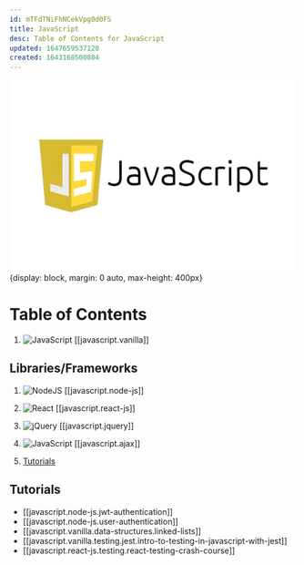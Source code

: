 ```yaml
---
id: mTFdTNiFhNCekVpg0d0FS
title: JavaScript
desc: Table of Contents for JavaScript
updated: 1647659537120
created: 1643168500804
---
```


![javascript](/assets/images/javaScript.jpeg){display: block, margin: 0 auto, max-height: 400px}

# Table of Contents

1. ![JavaScript](https://img.shields.io/badge/javascript-%23323330.svg?style=flat&logo=javascript&logoColor=%23F7DF1E) [[javascript.vanilla]]

## Libraries/Frameworks

1. ![NodeJS](https://img.shields.io/badge/node.js-6DA55F?style=flat&logo=node.js&logoColor=white) [[javascript.node-js]]

1. ![React](https://img.shields.io/badge/react-%2320232a.svg?style=flat&logo=react&logoColor=%2361DAFB) [[javascript.react-js]]

1. ![jQuery](https://img.shields.io/badge/jquery-%230769AD.svg?style=flat&logo=jquery&logoColor=white) [[javascript.jquery]]

1. ![JavaScript](https://img.shields.io/badge/javascript-%23323330.svg?style=flat&logo=javascript&logoColor=%23F7DF1E) [[javascript.ajax]]

1. [Tutorials](#tutorials)

## Tutorials

- [[javascript.node-js.jwt-authentication]]
- [[javascript.node-js.user-authentication]]
- [[javascript.vanilla.data-structures.linked-lists]]
- [[javascript.vanilla.testing.jest.intro-to-testing-in-javascript-with-jest]]
- [[javascript.react-js.testing.react-testing-crash-course]]
